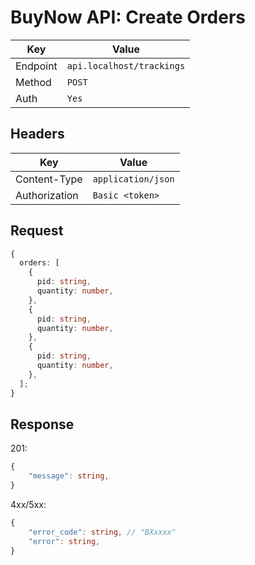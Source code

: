 # BuyNow API: Create Orders

| Key      | Value                     |
| -------- | ------------------------- |
| Endpoint | `api.localhost/trackings` |
| Method   | `POST`                    |
| Auth     | `Yes`                     |

## Headers

| Key           | Value              |
| ------------- | ------------------ |
| Content-Type  | `application/json` |
| Authorization | `Basic <token>`    |

## Request

```ts
{
  orders: [
    {
      pid: string,
      quantity: number,
    },
    {
      pid: string,
      quantity: number,
    },
    {
      pid: string,
      quantity: number,
    },
  ];
}
```

## Response

201:

```ts
{
    "message": string,
}
```

4xx/5xx:

```ts
{
    "error_code": string, // "BXxxxx"
    "error": string,
}
```
